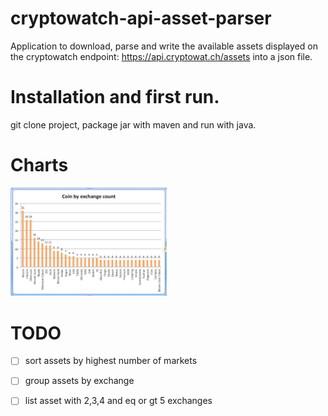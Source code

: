 # cryptowatch-api-asset-parser

Application to download, parse and write the available assets displayed on the
cryptowatch endpoint: https://api.cryptowat.ch/assets into a json file.

# Installation and first run.
git clone project, package jar with maven and run with java. 

# Charts 
<img width="250" alt="number of coins by exchange" src="charts/coin-by-exchange-count.png">

# TODO
- [ ] sort assets by highest number of markets
- [ ] group assets by exchange
- [ ] list asset with 2,3,4 and eq or gt 5 exchanges

